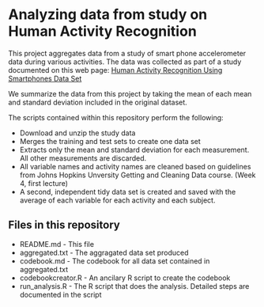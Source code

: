 # Analyzing data from study on Human Activity Recognition
This project aggregates data from a study of smart phone accelerometer data during various activities. The data was collected as part of a study documented on this web page:
[Human Activity Recognition Using Smartphones Data Set](http://archive.ics.uci.edu/ml/datasets/Human+Activity+Recognition+Using+Smartphones)

We summarize the data from this project by taking the mean of each mean and standard deviation included in the original dataset.

The scripts contained within this repository perform the following:
* Download and unzip the study data
* Merges the training and test sets to create one data set
* Extracts only the mean and standard deviation for each measurement. All other measurements are discarded.
* All variable names and activity names are cleaned based on guidelines from Johns Hopkins Unversity Getting and Cleaning Data course. (Week 4, first lecture)
* A second, independent tidy data set is created and saved with the average of each variable for each activity and each subject.

## Files in this repository
* README.md - This file
* aggregated.txt - The aggragated data set produced
* codebook.md - The codebook for all data set contained in aggregated.txt
* codebookcreator.R - An ancilary R script to create the codebook
* run_analysis.R - The R script that does the analysis. Detailed steps are documented in the script
